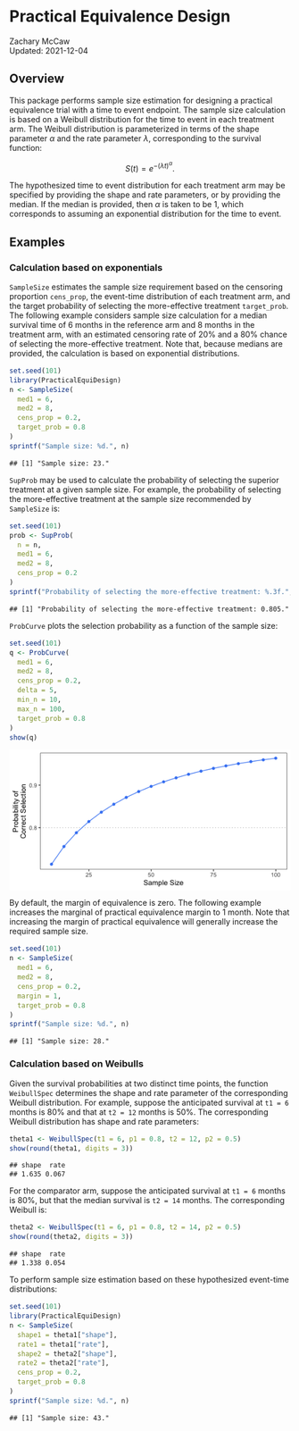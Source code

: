 # Practical Equivalence Design

Zachary McCaw <br>
Updated: 2021-12-04

## Overview

This package performs sample size estimation for designing a practical equivalence trial with a time to event endpoint. The sample size calculation is based on a Weibull distribution for the time to event in each treatment arm. The Weibull distribution is parameterized in terms of the shape parameter $\alpha$ and the rate parameter $\lambda$, corresponding to the survival function:

$$
S(t) = e^{-(\lambda t)^{\alpha}}.
$$

The hypothesized time to event distribution for each treatment arm may be specified by providing the shape and rate parameters, or by providing the median. If the median is provided, then $\alpha$ is taken to be 1, which corresponds to assuming an exponential distribution for the time to event.

## Examples
### Calculation based on exponentials
`SampleSize` estimates the sample size requirement based on the censoring proportion `cens_prop`, the event-time distribution of each treatment arm, and the target probability of selecting the more-effective treatment `target_prob`. The following example considers sample size calculation for a median survival time of 6 months in the reference arm and 8 months in the treatment arm, with an estimated censoring rate of 20% and a 80% chance of selecting the more-effective treatment. Note that, because medians are provided, the calculation is based on exponential distributions. 


```r
set.seed(101)
library(PracticalEquiDesign)
n <- SampleSize(
  med1 = 6,
  med2 = 8,
  cens_prop = 0.2,
  target_prob = 0.8
)
sprintf("Sample size: %d.", n)
```

```
## [1] "Sample size: 23."
```

`SupProb` may be used to calculate the probability of selecting the superior treatment at a given sample size. For example, the probability of selecting the more-effective treatment at the sample size recommended by `SampleSize` is:


```r
set.seed(101)
prob <- SupProb(
  n = n,
  med1 = 6,
  med2 = 8,
  cens_prop = 0.2
)
sprintf("Probability of selecting the more-effective treatment: %.3f.", prob)
```

```
## [1] "Probability of selecting the more-effective treatment: 0.805."
```

`ProbCurve` plots the selection probability as a function of the sample size:


```r
set.seed(101)
q <- ProbCurve(
  med1 = 6,
  med2 = 8,
  cens_prop = 0.2,
  delta = 5,
  min_n = 10,
  max_n = 100,
  target_prob = 0.8
)
show(q)
```

<img src="README_files/figure-html/unnamed-chunk-3-1.png" style="display: block; margin: auto;" />

By default, the margin of equivalence is zero. The following example increases the marginal of practical equivalence margin to 1 month. Note that increasing the margin of practical equivalence will generally increase the required sample size.


```r
set.seed(101)
n <- SampleSize(
  med1 = 6,
  med2 = 8,
  cens_prop = 0.2,
  margin = 1,
  target_prob = 0.8
)
sprintf("Sample size: %d.", n)
```

```
## [1] "Sample size: 28."
```

### Calculation based on Weibulls

Given the survival probabilities at two distinct time points, the function `WeibullSpec` determines the shape and rate parameter of the corresponding Weibull distribution. For example, suppose the anticipated survival at `t1 = 6` months is 80\% and that at `t2 = 12` months is 50\%. The corresponding Weibull distribution has shape and rate parameters:

```r
theta1 <- WeibullSpec(t1 = 6, p1 = 0.8, t2 = 12, p2 = 0.5)
show(round(theta1, digits = 3))
```

```
## shape  rate 
## 1.635 0.067
```

For the comparator arm, suppose the anticipated survival at `t1 = 6` months is 80\%, but that the median survival is `t2 = 14` months. The corresponding Weibull is:

```r
theta2 <- WeibullSpec(t1 = 6, p1 = 0.8, t2 = 14, p2 = 0.5)
show(round(theta2, digits = 3))
```

```
## shape  rate 
## 1.338 0.054
```

To perform sample size estimation based on these hypothesized event-time distributions:

```r
set.seed(101)
library(PracticalEquiDesign)
n <- SampleSize(
  shape1 = theta1["shape"],
  rate1 = theta1["rate"],
  shape2 = theta2["shape"],
  rate2 = theta2["rate"],
  cens_prop = 0.2,
  target_prob = 0.8
)
sprintf("Sample size: %d.", n)
```

```
## [1] "Sample size: 43."
```
